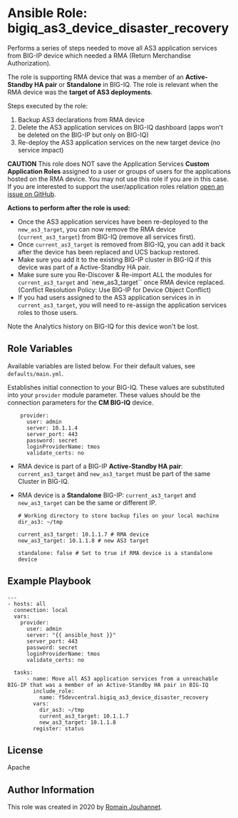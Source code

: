 # Ansible Role: bigiq_as3_device_disaster_recovery

Performs a series of steps needed to move all AS3 application services from BIG-IP device which needed a RMA (Return Merchandise Authorization).

The role is supporting RMA device that was a member of an **Active-Standby HA pair** or **Standalone** in BIG-IQ. 
The role is relevant when the RMA device was the **target of AS3 deployments**.

Steps executed by the role:
1. Backup AS3 declarations from RMA device
2. Delete the AS3 application services on BIG-IQ dashboard (apps won't be deleted on the BIG-IP but only on BIG-IQ)
3. Re-deploy the AS3 application services on the new target device (no service impact)

**CAUTION**
This role does NOT save the Application Services **Custom Application Roles** assigned to a user or groups of users for the applications hosted on the RMA device. You may not use this role if you are in this case. If you are interested to support the user/application roles relation [open an issue on GitHub](https://github.com/f5devcentral/ansible-role-bigiq_as3_device_disaster_recovery/issues).

**Actions to perform after the role is used:**
- Once the AS3 application services have been re-deployed to the ``new_as3_target``, you can now remove the RMA device (``current_as3_target``) from BIG-IQ (remove all services first).
- Once ``current_as3_target`` is removed from BIG-IQ, you can add it back after the device has been replaced and UCS backup restored.
- Make sure you add it to the existing BIG-IP cluster in BIG-IQ if this device was part of a Active-Standby HA pair.
- Make sure sure you Re-Discover & Re-import ALL the modules for ``current_as3_target`` and `new_as3_target`` once RMA device replaced.
  (Conflict Resolution Policy: Use BIG-IP for Device Object Conflict)
- If you had users assigned to the AS3 application services in in ``current_as3_target``, you will need to re-assign the application services roles to those users.

Note the Analytics history on BIG-IQ for this device won't be lost.

## Role Variables

Available variables are listed below. For their default values, see `defaults/main.yml`.

Establishes initial connection to your BIG-IQ. These values are substituted into
your ``provider`` module parameter. These values should be the connection parameters
for the **CM BIG-IQ** device.

        provider:
          user: admin
          server: 10.1.1.4
          server_port: 443
          password: secret
          loginProviderName: tmos
          validate_certs: no

- RMA device is part of a BIG-IP **Active-Standby HA pair**: ``current_as3_target`` and ``new_as3_target`` must be part of the same Cluster in BIG-IQ.
- RMA device is a **Standalone** BIG-IP: ``current_as3_target`` and ``new_as3_target`` can be the same or different IP.

      # Working directory to store backup files on your local machine
      dir_as3: ~/tmp

      current_as3_target: 10.1.1.7 # RMA device
      new_as3_target: 10.1.1.8 # new AS3 target

      standalone: false # Set to true if RMA device is a standalone device

## Example Playbook

    ---
    - hosts: all
      connection: local
      vars:
        provider:
          user: admin
          server: "{{ ansible_host }}"
          server_port: 443
          password: secret
          loginProviderName: tmos
          validate_certs: no

      tasks:
          - name: Move all AS3 application services from a unreachable BIG-IP that was a member of an Active-Standby HA pair in BIG-IQ
            include_role:
              name: f5devcentral.bigiq_as3_device_disaster_recovery
            vars:
              dir_as3: ~/tmp
              current_as3_target: 10.1.1.7
              new_as3_target: 10.1.1.8
            register: status

## License

Apache

## Author Information

This role was created in 2020 by [Romain Jouhannet](https://github.com/rjouhann).

[1]: https://galaxy.ansible.com/f5devcentral/bigiq_pinning_deploy_objects

